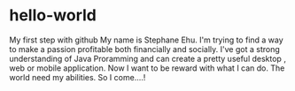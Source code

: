 # hello-world
My first step with github
My name is Stephane Ehu. I'm trying to find a way to make a passion profitable both financially and socially.
I've got a strong understanding of Java Proramming and can create a pretty useful desktop , web or mobile application.
Now I want to be reward with what I can do. The world need my abilities. So I come....!
